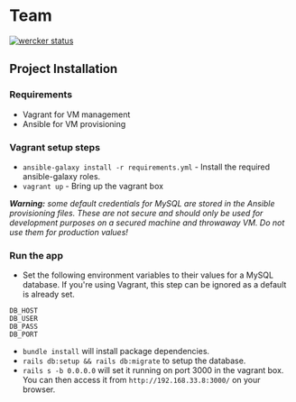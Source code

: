 # Team

[![wercker status](https://app.wercker.com/status/616ceedd54f9bafa1e1529308ba514e9/m/master "wercker status")](https://app.wercker.com/project/byKey/616ceedd54f9bafa1e1529308ba514e9)

## Project Installation

### Requirements

* Vagrant for VM management
* Ansible for VM provisioning

### Vagrant setup steps

* `ansible-galaxy install -r requirements.yml` - Install the required ansible-galaxy roles.
* `vagrant up` - Bring up the vagrant box

_**Warning:** some default credentials for MySQL are stored in the Ansible provisioning files. These are not secure and should only be used for development purposes on a secured machine and throwaway VM. Do not use them for production values!_

### Run the app

* Set the following environment variables to their values for a MySQL database. If you're using Vagrant, this step can be ignored as a default is already set.

```
DB_HOST
DB_USER
DB_PASS
DB_PORT
```

* `bundle install` will install package dependencies.
* `rails db:setup && rails db:migrate` to setup the database.
* `rails s -b 0.0.0.0` will set it running on port 3000 in the vagrant box. You can then access it from `http://192.168.33.8:3000/` on your browser.
